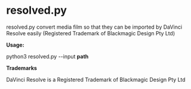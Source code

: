 # resolved.py

resolved.py convert media film so that they can be imported by DaVinci Resolve easily (Registered Trademark of Blackmagic Design Pty Ltd)


**Usage:**

python3 resolved.py --input **path**


**Trademarks**

DaVinci Resolve is a Registered Trademark of Blackmagic Design Pty Ltd